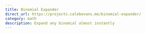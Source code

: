 ```yaml
---
title: Binomial Expander
direct_url: https://projects.calebevans.me/binomial-expander/
category: math
description: Expand any binomial almost instantly
---
```

